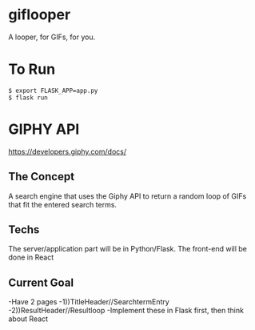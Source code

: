 # giflooper
A looper, for GIFs, for you.

# To Run
```
$ export FLASK_APP=app.py
$ flask run
```

# GIPHY API
https://developers.giphy.com/docs/

## The Concept
A search engine that uses the Giphy API to return a random loop of GIFs that fit the entered search terms.

## Techs
The server/application part will be in Python/Flask. The front-end will be done in React

## Current Goal
-Have 2 pages
-1))TitleHeader//SearchtermEntry
-2))ResultHeader//Resultloop
-Implement these in Flask first, then think about React
